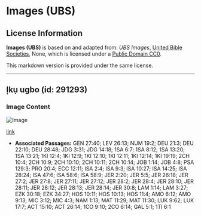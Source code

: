 # Images (UBS)

## License Information

**Images (UBS)** is based on and adapted from: _UBS Images_, [United Bible Societies](https://unitedbiblesocieties.org/), None, which is licensed under a [Public Domain CC0](https://creativecommons.org/public-domain/cc0/).

This markdown version is provided under the same license.



--------------------------------

## Ịkụ ugbo (id: 291293)

### Image Content

![Image](https://cdn.aquifer.bible/aquifer-content/resources/Media/WEB-0319_plowing_en.jpg)

[link](https://cdn.aquifer.bible/aquifer-content/resources/Media/WEB-0319_plowing_en.jpg)

* **Associated Passages:** GEN 27:40; LEV 26:13; NUM 19:2; DEU 21:3; DEU 22:10; DEU 28:48; JDG 3:31; JDG 14:18; 1SA 6:7; 1SA 8:12; 1SA 13:20; 1SA 13:21; 1KI 12:4; 1KI 12:9; 1KI 12:10; 1KI 12:11; 1KI 12:14; 1KI 19:19; 2CH 10:4; 2CH 10:9; 2CH 10:10; 2CH 10:11; 2CH 10:14; JOB 1:14; JOB 4:8; PSA 129:3; PRO 20:4; ECC 12:11; ISA 2:4; ISA 9:3; ISA 10:27; ISA 14:25; ISA 28:24; ISA 47:6; ISA 58:6; ISA 58:9; JER 2:20; JER 5:5; JER 26:18; JER 27:2; JER 27:8; JER 27:11; JER 27:12; JER 28:2; JER 28:4; JER 28:10; JER 28:11; JER 28:12; JER 28:13; JER 28:14; JER 30:8; LAM 1:14; LAM 3:27; EZK 30:18; EZK 34:27; HOS 10:11; HOS 10:13; HOS 11:4; AMO 6:12; AMO 9:13; MIC 3:12; MIC 4:3; NAM 1:13; MAT 11:29; MAT 11:30; LUK 9:62; LUK 17:7; ACT 15:10; ACT 26:14; 1CO 9:10; 2CO 6:14; GAL 5:1; 1TI 6:1

